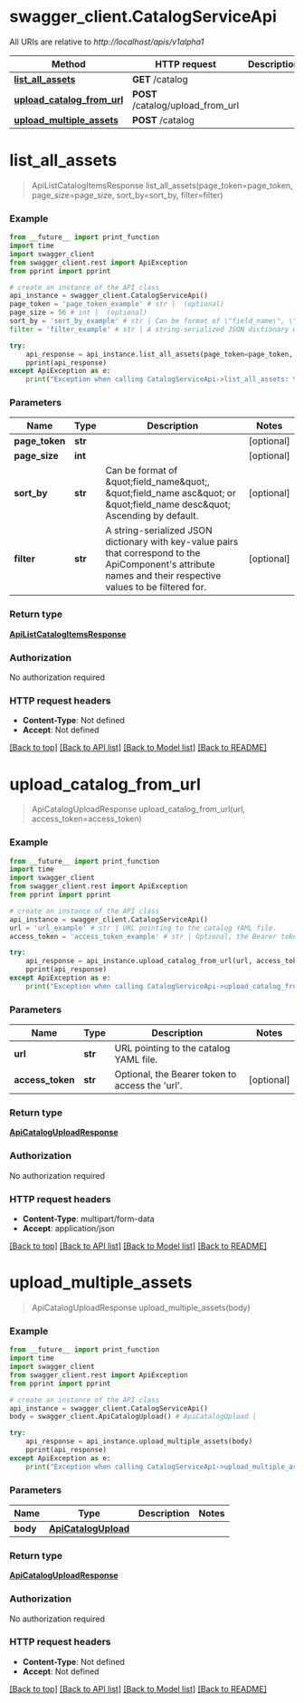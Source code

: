 # swagger_client.CatalogServiceApi

All URIs are relative to *http://localhost/apis/v1alpha1*

Method | HTTP request | Description
------------- | ------------- | -------------
[**list_all_assets**](CatalogServiceApi.md#list_all_assets) | **GET** /catalog | 
[**upload_catalog_from_url**](CatalogServiceApi.md#upload_catalog_from_url) | **POST** /catalog/upload_from_url | 
[**upload_multiple_assets**](CatalogServiceApi.md#upload_multiple_assets) | **POST** /catalog | 


# **list_all_assets**
> ApiListCatalogItemsResponse list_all_assets(page_token=page_token, page_size=page_size, sort_by=sort_by, filter=filter)



### Example
```python
from __future__ import print_function
import time
import swagger_client
from swagger_client.rest import ApiException
from pprint import pprint

# create an instance of the API class
api_instance = swagger_client.CatalogServiceApi()
page_token = 'page_token_example' # str |  (optional)
page_size = 56 # int |  (optional)
sort_by = 'sort_by_example' # str | Can be format of \"field_name\", \"field_name asc\" or \"field_name desc\" Ascending by default. (optional)
filter = 'filter_example' # str | A string-serialized JSON dictionary with key-value pairs that correspond to the ApiComponent's attribute names and their respective values to be filtered for. (optional)

try:
    api_response = api_instance.list_all_assets(page_token=page_token, page_size=page_size, sort_by=sort_by, filter=filter)
    pprint(api_response)
except ApiException as e:
    print("Exception when calling CatalogServiceApi->list_all_assets: %s\n" % e)
```

### Parameters

Name | Type | Description  | Notes
------------- | ------------- | ------------- | -------------
 **page_token** | **str**|  | [optional] 
 **page_size** | **int**|  | [optional] 
 **sort_by** | **str**| Can be format of \&quot;field_name\&quot;, \&quot;field_name asc\&quot; or \&quot;field_name desc\&quot; Ascending by default. | [optional] 
 **filter** | **str**| A string-serialized JSON dictionary with key-value pairs that correspond to the ApiComponent&#39;s attribute names and their respective values to be filtered for. | [optional] 

### Return type

[**ApiListCatalogItemsResponse**](ApiListCatalogItemsResponse.md)

### Authorization

No authorization required

### HTTP request headers

 - **Content-Type**: Not defined
 - **Accept**: Not defined

[[Back to top]](#) [[Back to API list]](../README.md#documentation-for-api-endpoints) [[Back to Model list]](../README.md#documentation-for-models) [[Back to README]](../README.md)

# **upload_catalog_from_url**
> ApiCatalogUploadResponse upload_catalog_from_url(url, access_token=access_token)



### Example
```python
from __future__ import print_function
import time
import swagger_client
from swagger_client.rest import ApiException
from pprint import pprint

# create an instance of the API class
api_instance = swagger_client.CatalogServiceApi()
url = 'url_example' # str | URL pointing to the catalog YAML file.
access_token = 'access_token_example' # str | Optional, the Bearer token to access the 'url'. (optional)

try:
    api_response = api_instance.upload_catalog_from_url(url, access_token=access_token)
    pprint(api_response)
except ApiException as e:
    print("Exception when calling CatalogServiceApi->upload_catalog_from_url: %s\n" % e)
```

### Parameters

Name | Type | Description  | Notes
------------- | ------------- | ------------- | -------------
 **url** | **str**| URL pointing to the catalog YAML file. | 
 **access_token** | **str**| Optional, the Bearer token to access the &#39;url&#39;. | [optional] 

### Return type

[**ApiCatalogUploadResponse**](ApiCatalogUploadResponse.md)

### Authorization

No authorization required

### HTTP request headers

 - **Content-Type**: multipart/form-data
 - **Accept**: application/json

[[Back to top]](#) [[Back to API list]](../README.md#documentation-for-api-endpoints) [[Back to Model list]](../README.md#documentation-for-models) [[Back to README]](../README.md)

# **upload_multiple_assets**
> ApiCatalogUploadResponse upload_multiple_assets(body)



### Example
```python
from __future__ import print_function
import time
import swagger_client
from swagger_client.rest import ApiException
from pprint import pprint

# create an instance of the API class
api_instance = swagger_client.CatalogServiceApi()
body = swagger_client.ApiCatalogUpload() # ApiCatalogUpload | 

try:
    api_response = api_instance.upload_multiple_assets(body)
    pprint(api_response)
except ApiException as e:
    print("Exception when calling CatalogServiceApi->upload_multiple_assets: %s\n" % e)
```

### Parameters

Name | Type | Description  | Notes
------------- | ------------- | ------------- | -------------
 **body** | [**ApiCatalogUpload**](ApiCatalogUpload.md)|  | 

### Return type

[**ApiCatalogUploadResponse**](ApiCatalogUploadResponse.md)

### Authorization

No authorization required

### HTTP request headers

 - **Content-Type**: Not defined
 - **Accept**: Not defined

[[Back to top]](#) [[Back to API list]](../README.md#documentation-for-api-endpoints) [[Back to Model list]](../README.md#documentation-for-models) [[Back to README]](../README.md)

